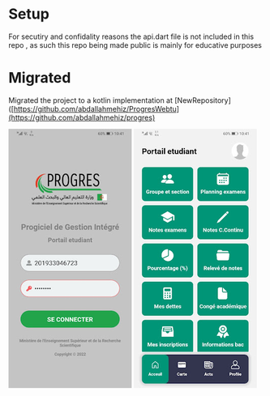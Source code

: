# Setup
  For secutiry and confidality reasons the api.dart file is not included in this repo , as such this repo being made public is mainly for educative purposes

# Migrated

Migrated the project to a kotlin implementation at [NewRepository]([https://github.com/abdallahmehiz/ProgresWebtu](https://github.com/abdallahmehiz/progres)


![1](./preview/1.jpg)
![2](./preview/2.jpg)
